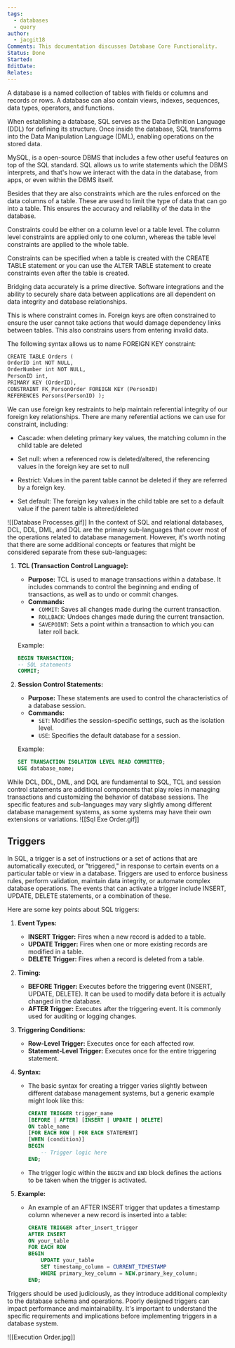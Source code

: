 ```yaml
---
tags:
  - databases
  - query
author:
  - jacgit18
Comments: This documentation discusses Database Core Functionality.
Status: Done
Started: 
EditDate: 
Relates:
---
```

A database is a named collection of tables with fields or columns and records or rows. A database can also contain views, indexes, sequences, data types, operators, and functions. 

When establishing a database, SQL serves as the Data Definition Language (DDL) for defining its structure. Once inside the database, SQL transforms into the Data Manipulation Language (DML), enabling operations on the stored data.

MySQL, is a open-source DBMS that includes a few other useful features on top of the SQL standard. SQL allows us to write statements which the DBMS interprets, and that's how we interact with the data in the database, from apps, or even within the DBMS itself. 

Besides that they are also constraints which are the rules enforced on the data columns of a table. These are used to limit the type of data that can go into a table. This ensures the accuracy and reliability of the data in the database. 

Constraints could be either on a column level or a table level. The column level constraints are applied only to one column, whereas the table level constraints are applied to the whole table. 

Constraints can be specified when a table is created with the CREATE TABLE statement or you can use the ALTER TABLE statement to create constraints even after the table is created.

Bridging data accurately is a prime directive. Software integrations and the ability to securely share data between applications are all dependent on data integrity and database relationships. 

This is where constraint comes in. Foreign keys are often constrained to ensure the user cannot take actions that would damage dependency links between tables. This also constrains users from entering invalid data. 

The following syntax allows us to name FOREIGN KEY constraint: 
```SQL
CREATE TABLE Orders (     
OrderID int NOT NULL,     
OrderNumber int NOT NULL,     
PersonID int,     
PRIMARY KEY (OrderID),     
CONSTRAINT FK_PersonOrder FOREIGN KEY (PersonID)     
REFERENCES Persons(PersonID) );
```

We can use foreign key restraints to help maintain referential integrity of our foreign key relationships. There are many referential actions we can use for constraint, including: 

- Cascade: when deleting primary key values, the matching column in the child table are deleted 

- Set null: when a referenced row is deleted/altered, the referencing values in the foreign key are set to null 

- Restrict: Values in the parent table cannot be deleted if they are referred by a foreign key. 

- Set default: The foreign key values in the child table are set to a default value if the parent table is altered/deleted 


![[Database Processes.gif]]
In the context of SQL and relational databases, DCL, DDL, DML, and DQL are the primary sub-languages that cover most of the operations related to database management. However, it's worth noting that there are some additional concepts or features that might be considered separate from these sub-languages:

1. **TCL (Transaction Control Language):**
   - **Purpose:** TCL is used to manage transactions within a database. It includes commands to control the beginning and ending of transactions, as well as to undo or commit changes.
   - **Commands:**
     - `COMMIT`: Saves all changes made during the current transaction.
     - `ROLLBACK`: Undoes changes made during the current transaction.
     - `SAVEPOINT`: Sets a point within a transaction to which you can later roll back.

   Example:
   ```sql
   BEGIN TRANSACTION;
   -- SQL statements
   COMMIT;
   ```

2. **Session Control Statements:**
   - **Purpose:** These statements are used to control the characteristics of a database session.
   - **Commands:**
     - `SET`: Modifies the session-specific settings, such as the isolation level.
     - `USE`: Specifies the default database for a session.

   Example:
   ```sql
   SET TRANSACTION ISOLATION LEVEL READ COMMITTED;
   USE database_name;
   ```

While DCL, DDL, DML, and DQL are fundamental to SQL, TCL and session control statements are additional components that play roles in managing transactions and customizing the behavior of database sessions. The specific features and sub-languages may vary slightly among different database management systems, as some systems may have their own extensions or variations.
![[Sql Exe Order.gif]]
## Triggers
In SQL, a trigger is a set of instructions or a set of actions that are automatically executed, or "triggered," in response to certain events on a particular table or view in a database. Triggers are used to enforce business rules, perform validation, maintain data integrity, or automate complex database operations. The events that can activate a trigger include INSERT, UPDATE, DELETE statements, or a combination of these.

Here are some key points about SQL triggers:

1. **Event Types:**
   - **INSERT Trigger:** Fires when a new record is added to a table.
   - **UPDATE Trigger:** Fires when one or more existing records are modified in a table.
   - **DELETE Trigger:** Fires when a record is deleted from a table.

2. **Timing:**
   - **BEFORE Trigger:** Executes before the triggering event (INSERT, UPDATE, DELETE). It can be used to modify data before it is actually changed in the database.
   - **AFTER Trigger:** Executes after the triggering event. It is commonly used for auditing or logging changes.

3. **Triggering Conditions:**
   - **Row-Level Trigger:** Executes once for each affected row.
   - **Statement-Level Trigger:** Executes once for the entire triggering statement.

4. **Syntax:**
   - The basic syntax for creating a trigger varies slightly between different database management systems, but a generic example might look like this:
   
     ```sql
     CREATE TRIGGER trigger_name
     [BEFORE | AFTER] [INSERT | UPDATE | DELETE]
     ON table_name
     [FOR EACH ROW | FOR EACH STATEMENT]
     [WHEN (condition)]
     BEGIN
         -- Trigger logic here
     END;
     ```

   - The trigger logic within the `BEGIN` and `END` block defines the actions to be taken when the trigger is activated.

5. **Example:**
   - An example of an AFTER INSERT trigger that updates a timestamp column whenever a new record is inserted into a table:
   
     ```sql
     CREATE TRIGGER after_insert_trigger
     AFTER INSERT
     ON your_table
     FOR EACH ROW
     BEGIN
         UPDATE your_table
         SET timestamp_column = CURRENT_TIMESTAMP
         WHERE primary_key_column = NEW.primary_key_column;
     END;
     ```

Triggers should be used judiciously, as they introduce additional complexity to the database schema and operations. Poorly designed triggers can impact performance and maintainability. It's important to understand the specific requirements and implications before implementing triggers in a database system.

![[Execution Order.jpg]]

